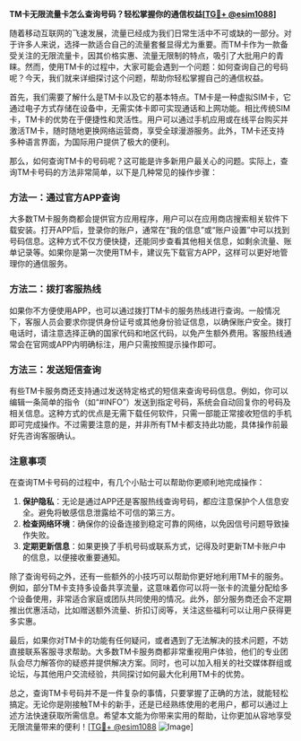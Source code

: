 **TM卡无限流量卡怎么查询号码？轻松掌握你的通信权益[[TG💪+ @esim1088](https://t.me/s/esim1088)]**

随着移动互联网的飞速发展，流量已经成为我们日常生活中不可或缺的一部分。对于许多人来说，选择一款适合自己的流量套餐显得尤为重要。而TM卡作为一款备受关注的无限流量卡，因其价格实惠、流量无限制的特点，吸引了大批用户的青睐。然而，使用TM卡的过程中，大家可能会遇到一个问题：如何查询自己的号码呢？今天，我们就来详细探讨这个问题，帮助你轻松掌握自己的通信权益。

首先，我们需要了解什么是TM卡以及它的基本特点。TM卡是一种虚拟SIM卡，它通过电子方式存储在设备中，无需实体卡即可实现通话和上网功能。相比传统SIM卡，TM卡的优势在于便捷性和灵活性。用户可以通过手机应用或在线平台购买并激活TM卡，随时随地更换网络运营商，享受全球漫游服务。此外，TM卡还支持多种语言界面，为国际用户提供了极大的便利。

那么，如何查询TM卡的号码呢？这可能是许多新用户最关心的问题。实际上，查询TM卡号码的方法非常简单，以下是几种常见的操作步骤：

### 方法一：通过官方APP查询

大多数TM卡服务商都会提供官方应用程序，用户可以在应用商店搜索相关软件下载安装。打开APP后，登录你的账户，通常在“我的信息”或“账户设置”中可以找到号码信息。这种方式不仅方便快捷，还能同步查看其他相关信息，如剩余流量、账单记录等。如果你是第一次使用TM卡，建议先下载官方APP，这样可以更好地管理你的通信服务。

### 方法二：拨打客服热线

如果你不方便使用APP，也可以通过拨打TM卡的服务热线进行查询。一般情况下，客服人员会要求你提供身份证号或其他身份验证信息，以确保账户安全。拨打电话时，请注意选择正确的国家代码和地区代码，以免产生额外费用。客服热线通常会在官网或APP内明确标注，用户只需按照提示操作即可。

### 方法三：发送短信查询

有些TM卡服务商还支持通过发送特定格式的短信来查询号码信息。例如，你可以编辑一条简单的指令（如“#INFO”）发送到指定号码，系统会自动回复你的号码及相关信息。这种方式的优点是无需下载任何软件，只需一部能正常接收短信的手机即可完成操作。不过需要注意的是，并非所有TM卡都支持此功能，具体操作前最好先咨询客服确认。

### 注意事项

在查询TM卡号码的过程中，有几个小贴士可以帮助你更顺利地完成操作：

1. **保护隐私**：无论是通过APP还是客服热线查询号码，都应注意保护个人信息安全。避免将敏感信息泄露给不可信的第三方。
2. **检查网络环境**：确保你的设备连接到稳定可靠的网络，以免因信号问题导致操作失败。
3. **定期更新信息**：如果更换了手机号码或联系方式，记得及时更新TM卡账户中的信息，以便接收重要通知。

除了查询号码之外，还有一些额外的小技巧可以帮助你更好地利用TM卡的服务。例如，部分TM卡支持多设备共享流量，这意味着你可以将一张卡的流量分配给多个设备使用，非常适合家庭或团队共同使用的情况。此外，部分服务商还会不定期推出优惠活动，比如赠送额外流量、折扣订阅等，关注这些福利可以让用户获得更多实惠。

最后，如果你对TM卡的功能有任何疑问，或者遇到了无法解决的技术问题，不妨直接联系客服寻求帮助。大多数TM卡服务商都非常重视用户体验，他们的专业团队会尽力解答你的疑惑并提供解决方案。同时，也可以加入相关的社交媒体群组或论坛，与其他用户交流经验，共同探讨如何最大化利用TM卡的优势。

总之，查询TM卡号码并不是一件复杂的事情，只要掌握了正确的方法，就能轻松搞定。无论你是刚接触TM卡的新手，还是已经熟练使用的老用户，都可以通过上述方法快速获取所需信息。希望本文能为你带来实用的帮助，让你更加从容地享受无限流量带来的便利！[[TG💪+ @esim1088](https://t.me/s/esim1088) ![Image](https://i.postimg.cc/4NQfJmqS/Snipaste-2025-05-13-00-14-12.png)]